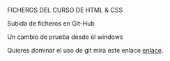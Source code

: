 FICHEROS DEL CURSO DE HTML & CSS

Subida de ficheros en Git-Hub

Un cambio de prueba desde el windows

Quieres dominar el uso de git mira este enlace [enlace](https://jonmircha.com/git).

